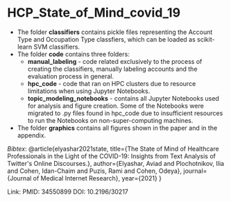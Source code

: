 # HCP_State_of_Mind_covid_19

- The folder **classifiers** contains pickle files representing the Account Type and Occupation Type classfiers, which can be loaded as scikit-learn SVM classifiers.
- The folder **code** contains three folders:
	- **manual_labeling** - code related exclusively to the process of creating the classifiers, manually labeling accounts and the evaluation process in general.
	-  **hpc_code** - code that ran on HPC clusters due to resource limitations when using Jupyter Notebooks. 
	- **topic_modeling_notebooks** - contains all Jupyter Notebooks used for analysis and figure creation. Some of the Notebooks were migrated to .py files found in hpc_code due to insufficient resources to run the Notebooks on non-super-computing machines.
-   The folder **graphics** contains all figures shown in the paper and in the appendix.


*Bibtex*:
@article{elyashar2021state,
  title={The State of Mind of Healthcare Professionals in the Light of the COVID-19: Insights from Text Analysis of Twitter's Online Discourses.},
  author={Elyashar, Aviad and Plochotnikov, Ilia and Cohen, Idan-Chaim and Puzis, Rami and Cohen, Odeya},
  journal={Journal of Medical Internet Research},
  year={2021}
}

Link:
PMID: 34550899 DOI: 10.2196/30217
